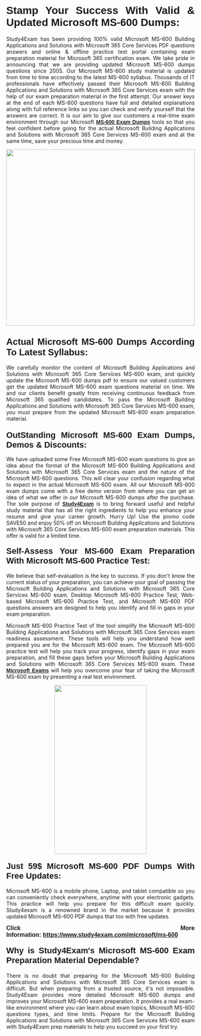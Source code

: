 <h1 style="text-align: justify;"><span style="font-family:Verdana,Geneva,sans-serif;"><strong>Stamp Your Success With Valid & Updated Microsoft MS-600 Dumps:</strong></span></h1>

<p style="text-align: justify;">Study4Exam has been providing 100% valid Microsoft MS-600 Building Applications and Solutions with Microsoft 365 Core Services PDF questions answers and online & offline practice test portal containing exam preparation material for Microsoft 365 certification exam. We take pride in announcing that we are providing updated Microsoft MS-600 dumps questions since 2005. Our Microsoft MS-600 study material is updated from time to time according to the latest MS-600 syllabus. Thousands of IT professionals have effectively passed their Microsoft MS-600 Building Applications and Solutions with Microsoft 365 Core Services exam with the help of our exam preparation material in the first attempt. Our answer keys at the end of each MS-600 questions have full and detailed explanations along with full reference links so you can check and verify yourself that the answers are correct. It is our aim to give our customers a real-time exam environment through our Microsoft <a href="https://www.study4exam.com/microsoft/ms-600"><span style="font-family:Verdana,Geneva,sans-serif;"><strong>MS-600 Exam Dumps</strong></span></a> tools so that you feel confident before going for the actual Microsoft Building Applications and Solutions with Microsoft 365 Core Services MS-600 exam and at the same time, save your precious time and money.</p>

<p style="text-align: justify;"><a href="https://www.study4exam.com/microsoft/ms-600"><img alt="" src="https://lh3.googleusercontent.com/pw/AM-JKLUHtSxyimLmNtrgJMXSMENqQN06-3nkPxnNGNNXEx9WO6eyhGRHZ0DslcPEZPoiF7hiAIZQifOnTjMibN5y-FCixZnwx34BMXfhHI6-FGdReOTlZLXPWbGx20hTt8Cg8BMIs-5mnWjYKTtHD3iD1MGQ=w1517-h861-no?authuser=0" style="width: 100%; height: 470px;" /></a></p>

<h2 style="text-align: justify;"><strong><span style="font-family:Verdana,Geneva,sans-serif;"><span style="font-size:24px;">Actual Microsoft MS-600 Dumps According To Latest Syllabus:</span></span></strong></h2>

<p style="text-align: justify;">We carefully monitor the content of Microsoft Building Applications and Solutions with Microsoft 365 Core Services MS-600 exam, and quickly update the Microsoft MS-600 dumps pdf to ensure our valued customers get the updated Microsoft MS-600 exam questions material on time. We and our clients benefit greatly from receiving continuous feedback from Microsoft 365 qualified candidates. To pass the Microsoft Building Applications and Solutions with Microsoft 365 Core Services MS-600 exam, you must prepare from the updated Microsoft MS-600 exam preparation material.</p>

<h3 style="text-align: justify;"><span style="font-size:22px;"><span style="font-family:Verdana,Geneva,sans-serif;"><strong>OutStanding Microsoft MS-600 Exam Dumps, Demos & Discounts:</strong></span></span></h3>

<p style="text-align: justify;">We have uploaded some Free Microsoft MS-600 exam questions to give an idea about the format of the Microsoft MS-600 Building Applications and Solutions with Microsoft 365 Core Services exam and the nature of the Microsoft MS-600 questions. This will clear your confusion regarding what to expect in the actual Microsoft MS-600 exam. All our Microsoft MS-600 exam dumps come with a free demo version from where you can get an idea of what we offer in our Microsoft MS-600 dumps after the purchase. The sole purpose of <a href="https://www.study4exam.com/"><span style="font-family:Verdana,Geneva,sans-serif;"><strong>Study4Exam</strong></span></a> is to bring forward useful and helpful study material that has all the right ingredients to help you enhance your resume and give your career growth. Hurry Up! Use the promo code SAVE50 and enjoy 50% off on Microsoft Building Applications and Solutions with Microsoft 365 Core Services MS-600 exam preparation materials. This offer is valid for a limited time.</p>

<h4 style="text-align: justify;"><strong><span style="font-family:Verdana,Geneva,sans-serif;"><span style="font-size:22px;">Self-Assess Your MS-600 Exam Preparation With Microsoft MS-600 Practice Test:</span></span></strong></h4>

<p style="text-align: justify;">We believe that self-evaluation is the key to success. If you don't know the current status of your preparation, you can achieve your goal of passing the Microsoft Building Applications and Solutions with Microsoft 365 Core Services MS-600 exam. Desktop Microsoft MS-600 Practice Test, Web-based Microsoft MS-600 Practice Test, and Microsoft MS-600 PDF questions answers are designed to help you identify and fill in gaps in your exam preparation.</p>

<p style="text-align: justify;">Microsoft MS-600 Practice Test of the tool simplify the Microsoft MS-600 Building Applications and Solutions with Microsoft 365 Core Services exam readiness assessment. These tools will help you understand how well prepared you are for the Microsoft MS-600 exam. The Microsoft MS-600 practice test will help you track your progress, identify gaps in your exam preparation, and fill these gaps before your Microsoft Building Applications and Solutions with Microsoft 365 Core Services MS-600 exam. These <a href="https://www.study4exam.com/microsoft-exams"><span style="font-family:Verdana,Geneva,sans-serif;"><strong>Microsoft Exams</strong></span></a> will help you overcome your fear of taking the Microsoft MS-600 exam by presenting a real test environment.</p>

<p style="text-align: center;"><a href="https://www.study4exam.com/microsoft/ms-600"><img alt="" src="https://lh3.googleusercontent.com/pw/AM-JKLWqo8oNjq9uepo63dCAl3wbe90oYei6j0HbKFnhkSMXY12WpRI5tlTxhkBE8G5R1NUNKbC9JP5SGY087XRv0JMSkkAsCOJsLKaJE2cxzG2Ac2HjMr5CPpKsguk2Qazr8PIoSc2l3t96z_BGXfPSUmDU=w610-h860-no?authuser=0" style="width: 70%; height: 450px;" /></a></p>

<h4 style="text-align: justify;"><span style="font-family:Verdana,Geneva,sans-serif;"><strong><span style="font-size:22px;">Just 59$ Microsoft MS-600 PDF Dumps With Free Updates:</span></strong></span></h4>

<p style="text-align: justify;">Microsoft MS-600 is a mobile phone, Laptop, and tablet compatible so you can conveniently check everywhere, anytime with your electronic gadgets. This practice will help you prepare for this difficult exam quickly. Study4exam is a renowned brand in the market because it provides updated Microsoft MS-600 PDF dumps that too with free updates.</p>

<p style="text-align: justify;"><strong><span style="font-size:16px;"><span style="font-family:Verdana,Geneva,sans-serif;">Click More Information: <a href="https://www.study4exam.com/microsoft/ms-600">https://www.study4exam.com/microsoft/ms-600</a></span></span></strong></p>

<h4 style="text-align: justify;"><span style="font-family:Verdana,Geneva,sans-serif;"><strong><span style="font-size:22px;">Why is Study4Exam's Microsoft MS-600 Exam Preparation Material Dependable?</span></strong></span></h4>

<p style="text-align: justify;">There is no doubt that preparing for the Microsoft MS-600 Building Applications and Solutions with Microsoft 365 Core Services exam is difficult. But when preparing from a trusted source, it's not impossible. Study4Exam provides more detailed Microsoft MS-600 dumps and improves your Microsoft MS-600 exam preparation. It provides a real exam-like environment where you can learn about exam topics, Microsoft MS-600 questions types, and time limits. Prepare for the Microsoft Building Applications and Solutions with Microsoft 365 Core Services MS-600 exam with Study4Exam prep materials to help you succeed on your first try.</p>
